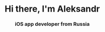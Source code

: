 
<h1 align="center">Hi there, I'm Aleksandr</a> 
<h3 align="center">iOS app developer from Russia</h3>




<!--


[![codewars](https://www.codewars.com/users/username/badges/small)](https://www.codewars.com/users/etozhesokoloff) 

[![trophy](https://github-profile-trophy.vercel.app/?username=S0koloff&theme=onedark)](https://github.com/ryo-ma/github-profile-trophy)

**S0koloff/S0koloff** is a ✨ _special_ ✨ repository because its `README.md` (this file) appears on your GitHub profile.

Here are some ideas to get you started:

- 🔭 I’m currently working on ...
- 🌱 I’m currently learning ...
- 👯 I’m looking to collaborate on ...
- 🤔 I’m looking for help with ...
- 💬 Ask me about ...
- 📫 How to reach me: ...
- 😄 Pronouns: ...
- ⚡ Fun fact: ...
-->
